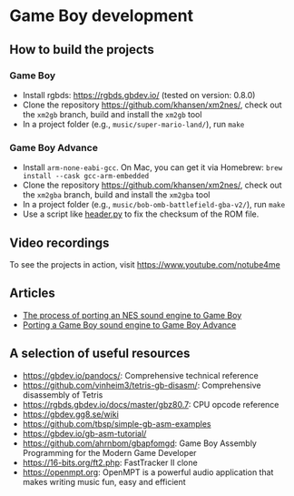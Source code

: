 # Game Boy development

## How to build the projects

### Game Boy

- Install rgbds: https://rgbds.gbdev.io/ (tested on version: 0.8.0)
- Clone the repository https://github.com/khansen/xm2nes/, check out the `xm2gb` branch, build and install the `xm2gb` tool
- In a project folder (e.g., `music/super-mario-land/`), run `make`

### Game Boy Advance

- Install `arm-none-eabi-gcc`. On Mac, you can get it via Homebrew: `brew install --cask gcc-arm-embedded`
- Clone the repository https://github.com/khansen/xm2nes/, check out the `xm2gba` branch, build and install the `xm2gba` tool
- In a project folder (e.g., `music/bob-omb-battlefield-gba-v2/`), run `make`
- Use a script like [header.py](https://github.com/Ankeraout/minimal-gba-project/blob/master/header.py) to fix the
  checksum of the ROM file.

## Video recordings

To see the projects in action, visit https://www.youtube.com/notube4me

## Articles

- [The process of porting an NES sound engine to Game Boy](https://github.com/khansen/gbdev/blob/master/articles/porting-nes-sound-engine/index.md)
- [Porting a Game Boy sound engine to Game Boy Advance](https://github.com/khansen/gbdev/blob/master/articles/porting-gameboy-sound-engine/index.md)

## A selection of useful resources

- https://gbdev.io/pandocs/: Comprehensive technical reference
- https://github.com/vinheim3/tetris-gb-disasm/: Comprehensive disassembly of Tetris
- https://rgbds.gbdev.io/docs/master/gbz80.7: CPU opcode reference
- https://gbdev.gg8.se/wiki
- https://github.com/tbsp/simple-gb-asm-examples
- https://gbdev.io/gb-asm-tutorial/
- https://github.com/ahrnbom/gbapfomgd: Game Boy Assembly Programming for the Modern Game Developer
- https://16-bits.org/ft2.php: FastTracker II clone
- https://openmpt.org: OpenMPT is a powerful audio application that makes writing music fun, easy and efficient

